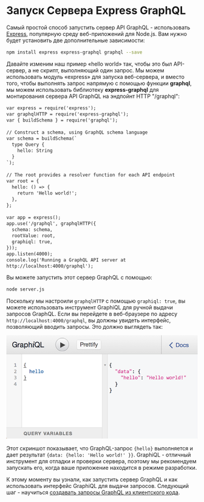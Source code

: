 # Запуск Сервера Express GraphQL

Самый простой способ запустить сервер API GraphQL - использовать [Express](https://expressjs.com/ru/), популярную среду веб-приложений для Node.js. Вам нужно будет установить две дополнительные зависимости:

```bash
npm install express express-graphql graphql --save
```

Давайте изменим наш пример «hello world» так, чтобы это был API-сервер, а не скрипт, выполняющий один запрос. Мы можем использовать модуль «express» для запуска веб-сервера, и вместо того, чтобы выполнять запрос напрямую с помощью функции **graphql**, мы можем использовать библиотеку **express-graphql** для монтирования сервера API GraphQL на эндпойнт HTTP "/graphql":

```
var express = require('express');
var graphqlHTTP = require('express-graphql');
var { buildSchema } = require('graphql');

// Construct a schema, using GraphQL schema language
var schema = buildSchema(`
  type Query {
    hello: String
  }
`);

// The root provides a resolver function for each API endpoint
var root = {
  hello: () => {
    return 'Hello world!';
  },
};

var app = express();
app.use('/graphql', graphqlHTTP({
  schema: schema,
  rootValue: root,
  graphiql: true,
}));
app.listen(4000);
console.log('Running a GraphQL API server at http://localhost:4000/graphql');
```

Вы можете запустить этот сервер GraphQL с помощью:

```bash
node server.js
```

Поскольку мы настроили ```graphqlHTTP``` с помощью ```graphiql: true```, вы можете использовать инструмент GraphiQL для ручной выдачи запросов GraphQL. Если вы перейдете в веб-браузере по адресу ```http://localhost:4000/graphql```, вы должны увидеть интерфейс, позволяющий вводить запросы. Это должно выглядеть так:

![hello](img/hello.png)

Этот скриншот показывает, что GraphQL-запрос ```{hello}``` выполняется и дает результат ```{data: {hello: 'Hello world!' }}```. GraphiQL - отличный инструмент для отладки и проверки сервера, поэтому мы рекомендуем запускать его, когда ваше приложение находится в режиме разработки.

К этому моменту вы узнали, как запустить сервер GraphQL и как использовать интерфейс GraphiQL для выдачи запросов. Следующий шаг - научиться [создавать запросы GraphQL из клиентского кода](graphql-clients.md).